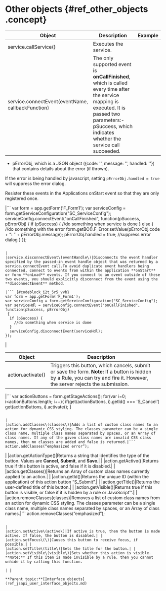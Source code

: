 # Other objects {#ref_other_objects .concept}

|Object|Description|Example|
|------|-----------|-------|
|service.callService\(\)|Executes the service.| |
|service.connectEvent\(eventName, callbackFunction\)|The only supported event is **onCallFinished**, which is called every time after the service mapping is executed. It is passed two parameters:-   pSuccess, which indicates whether the service call succeeded.
-   pErrorObj, which is a JSON object \(\{code: '', message: '', handled: ''\}\) that contains details about the error \(if thrown\).

If the error is being handled by javascript, setting `pErrorObj.handled = true` will suppress the error dialog.

Resister these events in the Applications onStart event so that they are only registered once.

|```
var form = app.getForm('F_Form1');
var serviceConfig = form.getServiceConfiguration("SC_ServiceConfig");
serviceConfig.connectEvent("onCallFinished", function(pSuccess, pErrorObj)
 {
  if (pSuccess) {
    //do something when service is done
  } else {    
    //do something with the error
    form.getBO().F_Error.setValue(pErrorObj.code + “: ” + pErrorObj.message); 
    pErrorObj.handled = true; //suppress error dialog
  }
});

```

|
|service.disconnectEvent\(eventHandle\)|Disconnects the event handler specified by the passed-in event handle object that was returned by a service.connectEvent call.To avoid duplicate event handlers being connected, connect to events from within the application **onStart** or form **onLoad** events. If you connect to an event outside of these two events, you should explicitly disconnect from the event using the **disconnectEvent** method.

|``` {#codeblock_i2t_5r5_vvb}
var form = app.getForm('F_Form1');
var serviceConfig = form.getServiceConfiguration("SC_ServiceConfig");
var serviceHdl = serviceConfig.connectEvent("onCallFinished", function(pSuccess, pErrorObj)
 {
  if (pSuccess) {
    //do something when service is done
  }
  serviceConfig.disconnectEvent(serviceHdl);
});
```

|

|Object|Description| |
|------|-----------|--|
|action.activate\(\)|Triggers this button, which cancels, submit or save the form. **Note:** If a button is hidden by a Rule, you can try and fire it. However, the server rejects the submission.

|```
var actionButtons = form.getStageActions();
for(var i=0; i<actionButtons.length; i++){
  if(get(actionButtons, i).getId() === 'S_Cancel')
     get(actionButtons, i).activate();
}
```

|
|action.addClasses\(classes\)|Adds a list of custom class names to an action for dynamic CSS styling. The classes parameter can be a single class name, multiple class names separated by spaces, or an Array of class names. If any of the given class names are invalid CSS class names, then no classes are added and false is returned.|```
action.addClasses(“emphasized error”);
```

|
|action.getActionType\(\)|Returns a string that identifies the type of the button. Values are **Cancel**, **Submit**, and **Save**.| |
|action.getActive\(\)|Returns true if this button is active, and false if it is disabled.| |
|action.getClasses\(\)|Returns an Array of custom class names currently applied to an action.| |
|action.getId\(\)|Returns the unique ID \(within the application\) of this action button “S\_Submit”.| |
|action.getTitle\(\)|Returns the user-defined title of this button.| |
|action.getVisible\(\)|Returns true if this button is visible, or false if it is hidden by a rule or JavaScript™.| |
|action.removeClasses\(classes\)|Removes a list of custom class names from an action for dynamic CSS styling. The classes parameter can be a single class name, multiple class names separated by spaces, or an Array of class names.|```
action.removeClasses(“emphasized”);
```

|
|action.setActive\(active\)|If active is true, then the button is made active. If false, the button is disabled.| |
|action.setFocus\(\)|Causes this button to receive focus, if possible.| |
|action.setTitle\(title\)|Sets the title for the button.| |
|action.setVisible\(visible\)|Sets whether this action is visible. **Note:** If this item is made invisible by a rule, then you cannot unhide it by calling this function.

| |

**Parent topic:**[Interface objects](ref_jsapi_user_interface_objects.md)

